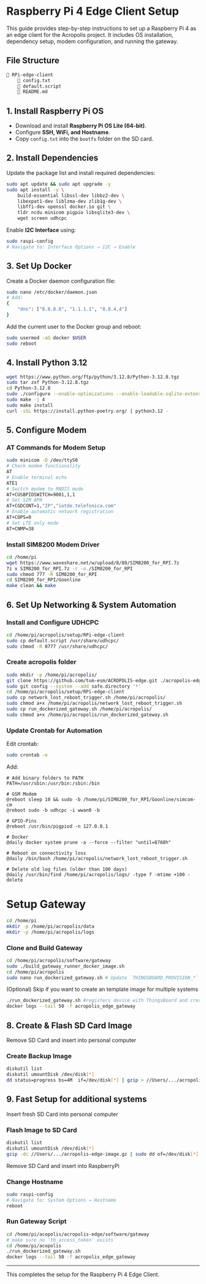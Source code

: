 # Raspberry Pi 4 Edge Client Setup

This guide provides step-by-step instructions to set up a Raspberry Pi 4 as an edge client for the Acropolis project. It includes OS installation, dependency setup, modem configuration, and running the gateway.

## File Structure

```bash
📁 RPi-edge-client
    📄 config.txt
    📄 default.script
    📄 README.md
```

## 1. Install Raspberry Pi OS

- Download and install **Raspberry Pi OS Lite (64-bit)**.
- Configure **SSH, WiFi, and Hostname**.
- Copy `config.txt` into the `bootfs` folder on the SD card.

## 2. Install Dependencies

Update the package list and install required dependencies:

```bash
sudo apt update && sudo apt upgrade -y
sudo apt install -y \
    build-essential libssl-dev libbz2-dev \
    libexpat1-dev liblzma-dev zlib1g-dev \
    libffi-dev openssl docker.io git \
    tldr ncdu minicom pigpio libsqlite3-dev \
    wget screen udhcpc
```

Enable **I2C Interface** using:

```bash
sudo raspi-config
# Navigate to: Interface Options → I2C → Enable
```

## 3. Set Up Docker

Create a Docker daemon configuration file:

```bash
sudo nano /etc/docker/daemon.json
# Add:
{
    "dns": ["8.8.8.8", "1.1.1.1", "8.8.4.4"]
}
```

Add the current user to the Docker group and reboot:

```bash
sudo usermod -aG docker $USER
sudo reboot
```

## 4. Install Python 3.12

```bash
wget https://www.python.org/ftp/python/3.12.8/Python-3.12.8.tgz
sudo tar zxf Python-3.12.8.tgz
cd Python-3.12.8
sudo ./configure --enable-optimizations --enable-loadable-sqlite-extensions
sudo make -j 4
sudo make install
curl -sSL https://install.python-poetry.org/ | python3.12 -
```

## 5. Configure Modem

### **AT Commands for Modem Setup**

```bash
sudo minicom -D /dev/ttyS0
# Check modem functionality
AT
# Enable terminal echo
ATE1
# Switch modem to RNDIS mode
AT+CUSBPIDSWITCH=9001,1,1
# Set SIM APN
AT+CGDCONT=1,"IP","iotde.telefonica.com"
# Enable automatic network registration
AT+COPS=0
# Set LTE only mode
AT+CNMP=38
```

### **Install SIM8200 Modem Driver**

```bash
cd /home/pi
wget https://www.waveshare.net/w/upload/8/89/SIM8200_for_RPI.7z
7z x SIM8200_for_RPI.7z -r -o./SIM8200_for_RPI
sudo chmod 777 -R SIM8200_for_RPI
cd SIM8200_for_RPI/Goonline
make clean && make
```

## 6. Set Up Networking & System Automation

### **Install and Configure UDHCPC**

```bash
cd /home/pi/acropolis/setup/RPi-edge-client
sudo cp default.script /usr/share/udhcpc/
sudo chmod -R 0777 /usr/share/udhcpc/
```

### **Create acropolis folder**

```bash
sudo mkdir -p /home/pi/acropolis/
git clone https://github.com/tum-esm/ACROPOLIS-edge.git ./acropolis-edge
sudo git config --system --add safe.directory '*'
cd /home/pi/acropolis/setup/RPi-edge-client
sudo cp network_lost_reboot_trigger.sh /home/pi/acropolis/
sudo chmod a+x /home/pi/acropolis/network_lost_reboot_trigger.sh
sudo cp run_dockerized_gateway.sh /home/pi/acropolis/
sudo chmod a+x /home/pi/acropolis/run_dockerized_gateway.sh
```

### **Update Crontab for Automation**

Edit crontab:

```bash
sudo crontab -e
```

Add:

```
# Add binary folders to PATH
PATH=/usr/sbin:/usr/bin:/sbin:/bin

# GSM Modem
@reboot sleep 10 && sudo -b /home/pi/SIM8200_for_RPI/Goonline/simcom-cm
@reboot sudo -b udhcpc -i wwan0 -b

# GPIO-Pins
@reboot /usr/bin/pigpiod -n 127.0.0.1

# Docker
@daily docker system prune -a --force --filter "until=8760h"

# Reboot on connectivity loss
@daily /bin/bash /home/pi/acropolis/network_lost_reboot_trigger.sh

# Delete old log files (older than 100 days)
@daily /usr/bin/find /home/pi/acropolis/logs/ -type f -mtime +100 -delete
```

# Setup Gateway

```bash
cd /home/pi
mkdir -p /home/pi/acropolis/data
mkdir -p /home/pi/acropolis/logs
```

### **Clone and Build Gateway**

```bash
cd /home/pi/acropolis/software/gateway
sudo ./build_gateway_runner_docker_image.sh
cd /home/pi/acropolis
sudo nano run_dockerized_gateway.sh # Update `THINGSBOARD_PROVISION_*` environment parameters
```

(Optional) Skip if you want to create an template image for multiple systems

```bash
./run_dockerized_gateway.sh #registers device with ThingsBoard and creates tb_access_token
docker logs --tail 50 -f acropolis_edge_gateway
```

## 8. Create & Flash SD Card Image

Remove SD Card and insert into personal computer

### **Create Backup Image**

```bash
diskutil list
diskutil umountDisk /dev/disk[*]
dd status=progress bs=4M  if=/dev/disk[*] | gzip > //Users/.../acropolis-edge-image.gz
```

## 9. Fast Setup for additional systems

Insert fresh SD Card into personal computer

### **Flash Image to SD Card**

```bash
diskutil list
diskutil umountDisk /dev/disk[*]
gzip -dc //Users/.../acropolis-edge-image.gz | sudo dd of=/dev/disk[*] bs=4M status=progres
```

Remove SD Card and insert into RaspberryPi

### **Change Hostname**

```bash
sudo raspi-config
# Navigate to: System Options → Hostname
reboot
```

### **Run Gateway Script**

```bash
cd /home/pi/acopolis/acropolis-edge/software/gateway
# make sure no 'tb_access_token' exists
cd /home/pi/acopolis
./run_dockerized_gateway.sh
docker logs --tail 50 -f acropolis_edge_gateway
```

---

This completes the setup for the Raspberry Pi 4 Edge Client.

